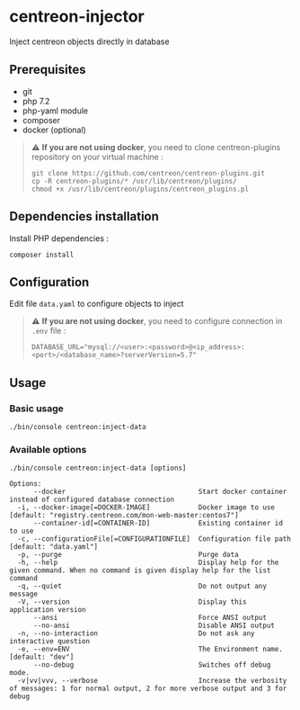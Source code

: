 # centreon-injector
Inject centreon objects directly in database

## Prerequisites

* git
* php 7.2
* php-yaml module
* composer
* docker (optional)

> :warning: **If you are not using docker**, you need to clone centreon-plugins repository on your virtual machine :
> ```
> git clone https://github.com/centreon/centreon-plugins.git
> cp -R centreon-plugins/* /usr/lib/centreon/plugins/
> chmod +x /usr/lib/centreon/plugins/centreon_plugins.pl
> ```

## Dependencies installation

Install PHP dependencies :
```
composer install
```

## Configuration

Edit file `data.yaml` to configure objects to inject

> :warning: **If you are not using docker**, you need to configure connection in `.env` file :
> ```
> DATABASE_URL="mysql://<user>:<password>@<ip_address>:<port>/<database_name>?serverVersion=5.7"
> ```

## Usage

### Basic usage

```shell
./bin/console centreon:inject-data
```

### Available options

```shell
./bin/console centreon:inject-data [options]

Options:
      --docker                                 Start docker container instead of configured database connection
  -i, --docker-image[=DOCKER-IMAGE]            Docker image to use [default: "registry.centreon.com/mon-web-master:centos7"]
      --container-id[=CONTAINER-ID]            Existing container id to use
  -c, --configurationFile[=CONFIGURATIONFILE]  Configuration file path [default: "data.yaml"]
  -p, --purge                                  Purge data
  -h, --help                                   Display help for the given command. When no command is given display help for the list command
  -q, --quiet                                  Do not output any message
  -V, --version                                Display this application version
      --ansi                                   Force ANSI output
      --no-ansi                                Disable ANSI output
  -n, --no-interaction                         Do not ask any interactive question
  -e, --env=ENV                                The Environment name. [default: "dev"]
      --no-debug                               Switches off debug mode.
  -v|vv|vvv, --verbose                         Increase the verbosity of messages: 1 for normal output, 2 for more verbose output and 3 for debug
```
